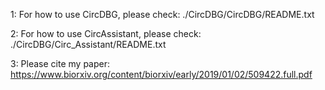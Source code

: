 1: For how to use CircDBG, please check:
   ./CircDBG/CircDBG/README.txt

2: For how to use CircAssistant, please check:
   ./CircDBG/Circ_Assistant/README.txt

3: Please cite my paper:
https://www.biorxiv.org/content/biorxiv/early/2019/01/02/509422.full.pdf

